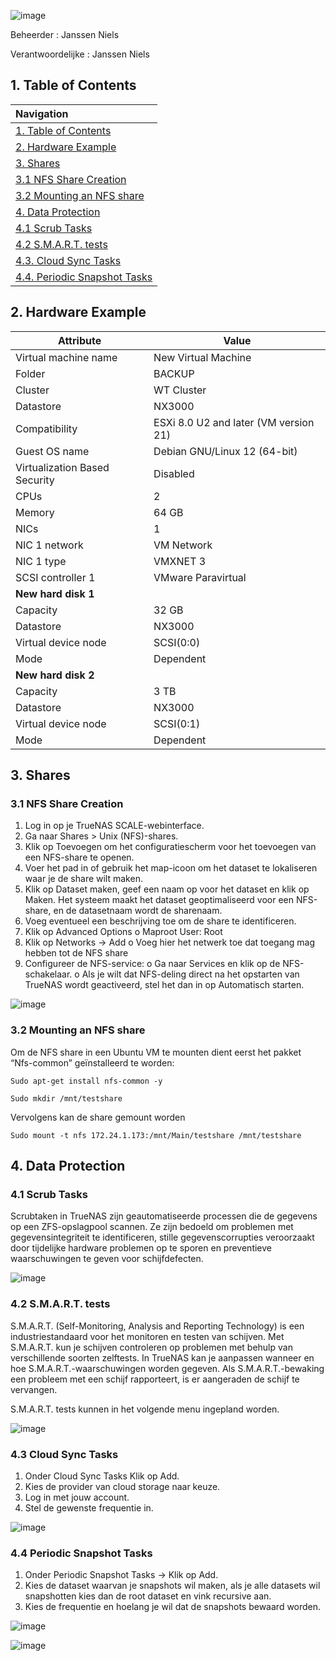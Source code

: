 ![image](https://github.com/michaelthielemans/ProjectHosting/assets/119003253/818125a7-a61a-43bf-9510-b625ca707e70)

Beheerder : Janssen Niels

Verantwoordelijke : Janssen Niels

## 1. Table of Contents 

| Navigation |             
| :-------------------------------------------------  |
| [1. Table of Contents](#1-table-of-contents)             |
| [2. Hardware Example](#2-hardware-example)  |
| [3. Shares](#3-shares)                     |
| [3.1 NFS Share Creation](#31-nfs-share-creation)                     |
| [3.2 Mounting an NFS share](#4-mounting-an-nfs-share)       |
| [4. Data Protection](#4-data-protection)         |
| [4.1 Scrub Tasks](#51-scrub-tasks)     |
| [4.2 S.M.A.R.T. tests](#42-smart-tests)           |
| [4.3. Cloud Sync Tasks](#43-cloud-sync-tasks)         |
| [4.4. Periodic Snapshot Tasks](#44-periodic-snapshot-tasks)         |


## 2. Hardware Example

| **Attribute**                       | **Value**                        |
|-------------------------------------|----------------------------------|
| Virtual machine name                | New Virtual Machine              |
| Folder                              | BACKUP                           |
| Cluster                             | WT Cluster                       |
| Datastore                           | NX3000                           |
| Compatibility                       | ESXi 8.0 U2 and later (VM version 21) |
| Guest OS name                       | Debian GNU/Linux 12 (64-bit)     |
| Virtualization Based Security       | Disabled                         |
| CPUs                                | 2                                |
| Memory                              | 64 GB                            |
| NICs                                | 1                                |
| NIC 1 network                       | VM Network                       |
| NIC 1 type                          | VMXNET 3                         |
| SCSI controller 1                   | VMware Paravirtual               |
| **New hard disk 1**                 |                                  |
| Capacity                            | 32 GB                            |
| Datastore                           | NX3000                           |
| Virtual device node                 | SCSI(0:0)                        |
| Mode                                | Dependent                        |
| **New hard disk 2**                 |                                  |
| Capacity                            | 3 TB                             |
| Datastore                           | NX3000                           |
| Virtual device node                 | SCSI(0:1)                        |
| Mode                                | Dependent                        |

## 3. Shares

### 3.1  NFS Share Creation

1.	Log in op je TrueNAS SCALE-webinterface.
2.	Ga naar Shares > Unix (NFS)-shares.
3.	Klik op Toevoegen om het configuratiescherm voor het toevoegen van een NFS-share te openen.
4.	Voer het pad in of gebruik het map-icoon om het dataset te lokaliseren waar je de share wilt maken.
5.	Klik op Dataset maken, geef een naam op voor het dataset en klik op Maken. Het systeem maakt het dataset geoptimaliseerd voor een NFS-share, en de datasetnaam wordt de sharenaam.
6.	Voeg eventueel een beschrijving toe om de share te identificeren.
7.	Klik op Advanced Options
  o	Maproot User: Root
8.	Klik op Networks -> Add
  o	Voeg hier het netwerk toe dat toegang mag hebben tot de NFS share  
9.	Configureer de NFS-service:
  o	Ga naar Services en klik op de NFS-schakelaar.
  o	Als je wilt dat NFS-deling direct na het opstarten van TrueNAS wordt geactiveerd, stel het dan in op Automatisch starten.


![image](https://github.com/michaelthielemans/ProjectHosting/assets/119003253/711a5146-c9c2-40b4-9937-e7e4cd87b21d)


### 3.2 Mounting an NFS share

Om de NFS share in een Ubuntu VM te mounten dient eerst het pakket “Nfs-common” geïnstalleerd te worden: 

```Sudo apt-get install nfs-common -y ```

```Sudo mkdir /mnt/testshare```

Vervolgens kan de share gemount worden 

```Sudo mount -t nfs 172.24.1.173:/mnt/Main/testshare /mnt/testshare```

## 4. Data Protection

### 4.1 Scrub Tasks

Scrubtaken in TrueNAS zijn geautomatiseerde processen die de gegevens op een ZFS-opslagpool scannen. Ze zijn bedoeld om problemen met gegevensintegriteit te identificeren, stille gegevenscorrupties veroorzaakt door tijdelijke hardware problemen op te sporen en preventieve waarschuwingen te geven voor schijfdefecten. 

![image](https://github.com/michaelthielemans/ProjectHosting/assets/119003253/e9b9279c-4a9a-444d-8b4b-500f5a942cf9)


### 4.2 S.M.A.R.T. tests

S.M.A.R.T. (Self-Monitoring, Analysis and Reporting Technology) is een industriestandaard voor het monitoren en testen van schijven. Met S.M.A.R.T. kun je schijven controleren op problemen met behulp van verschillende soorten zelftests. In TrueNAS kan je aanpassen wanneer en hoe S.M.A.R.T.-waarschuwingen worden gegeven. Als S.M.A.R.T.-bewaking een probleem met een schijf rapporteert, is er aangeraden de schijf te vervangen. 

S.M.A.R.T. tests kunnen in het volgende menu ingepland worden. 


![image](https://github.com/michaelthielemans/ProjectHosting/assets/119003253/58560d05-32e0-497c-8996-90286b7e0e71)


### 4.3 Cloud Sync Tasks

1.	Onder Cloud Sync Tasks Klik op Add.
2.	Kies de provider van cloud storage naar keuze.
3.	Log in met jouw account.
4.	Stel de gewenste frequentie in.

![image](https://github.com/michaelthielemans/ProjectHosting/assets/119003253/c92a3b78-5e1a-4033-9f27-631c6d1ac9aa)


### 4.4 Periodic Snapshot Tasks

1. Onder Periodic Snapshot Tasks -> Klik op Add.
2. Kies de dataset waarvan je snapshots wil maken, als je alle datasets wil snapshotten kies dan de root dataset en vink recursive aan.
3. Kies de frequentie en hoelang je wil dat de snapshots bewaard worden.
   
![image](https://github.com/michaelthielemans/ProjectHosting/assets/119003253/d1d896a9-48c0-4846-b453-77827d134bf0)

![image](https://github.com/michaelthielemans/ProjectHosting/assets/119003253/589f29b4-ed90-4c22-b274-21822bc67368)

